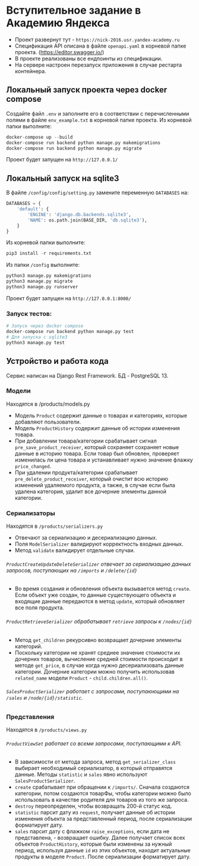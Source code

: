# Вступительное задание в Академию Яндекса
* Проект развернут тут - `https://nick-2016.usr.yandex-academy.ru`
* Спецификация API описана в файле `openapi.yaml` в корневой папке проекта. (https://editor.swagger.io/)
* В проекте реализованы все ендпоинты из спецификации.
* На сервере настроен перезапуск приложения в случае рестарта контейнера. 
## Локальный запуск проекта через docker compose
Создайте файл `.env` и заполните его в соответствии с перечисленными полями в файле `env_example.txt` в корневой папке проекта. 
Из корневой папки выполните:
``` python
docker-compose up --build
docker-compose run backend python manage.py makemigrations
docker-compose run backend python manage.py migrate
```
Проект будет запущен на `http://127.0.0.1/`

## Локальный запуск на sqlite3
В файле `/config/config/setting.py` замените переменную `DATABASES` на: 

```python
DATABASES = {
    'default': {
        'ENGINE': 'django.db.backends.sqlite3',
        'NAME': os.path.join(BASE_DIR, 'db.sqlite3'),
    }
}
```
Из корневой папки выполните:
``` python
pip3 install -r requirements.txt
```
Из папки `/config` выполните:
```python
python3 manage.py makemigrations
python3 manage.py migrate
python3 manage.py runserver
```
Проект будет запущен на `http://127.0.0.1:8000/`


### Запуск тестов:
```python
# Запуск через docker compose
docker-compose run backend python manage.py test
# Для запуска с sqlite3
python3 manage.py test
```

## Устройство и работа кода
Сервис написан на Django Rest Framework.
БД - PostgreSQL 13.
### Модели 
Находятся в /products/models.py
* Модель `Product` содержит данные о товарах и категориях, которые добавляют пользователи.
* Модель `ProductHistory` содержит данные об истории изменения товара.
* При добавлении товара/категории срабатывает сигнал `pre_save_product_receiver`, который сохраняет сохраняет новые данные в историю товара. Если товар был обновлен, проверяет изменилась ли цена товара и устанавливает нужно значение флажку `price_changed`.
* При удалении продукта/категории срабатывает `pre_delete_product_receiver`, который очистит всю историю изменений удаляемого продукта, а также, в случае если была удалена категория, удалит все дочерние элементы данной категории.

### Сериализаторы
Находятся в `/products/serializers.py`
* Отвечают за сериализацию и десериализацию данных.
* Поля `ModelSerializer` валидируют корректность входных данных.
* Метод `validate` валидирует отдельные случаи.
###### `ProductCreateUpdateDeleteSerializer` отвечает за сериализацию данных запросов, поступающих на `/imports` и `/delete/{id}`
* Во время создания и обновления объекта вызывается метод `create`. Если объект уже создан, то данные существующего объекта и входящие данные передаются в метод `update`,  который обновляет все поля продукта.
###### `ProductRetrieveSerializer` обрабатывает `retrieve` запросы к `/nodes/{id}`
* Метод `get_children` рекурсивно возвращает дочерние элементы категорий.
* Поскольку категории не хранят среднее значение стоимости их дочерних товаров, вычисление средней стоимости происходит в методе `get_price`, в случае когда нужно десериализовать данные категории. Дочерние категории можно получить использовав `related_name` модели `Product` - `child.children.all()`.
###### `SalesProductSerializer` работает с запросами, поступаюющими на `/sales` и `/node/{id}/statistic`.

### Представления
Находятся в `/products/views.py`
###### `ProductViewSet` работает со всеми запросами, поступающими к API. 
* В зависимости от метода запроса, метод `get_serializer_class` выбирает необходимый сериализатор, в который отправятся данные. Методы `statistic` и `sales` явно используют `SalesProductSerializer`.
* `сreate` срабатывает при обращении к `/imports/`. Сначала создаются категории, потом создаются товарФы, чтобы категории можно было использовать в качестве родителя для товаров из того же запроса.
* `destroy` переопределен, чтобы возвращать 200-й статус код.
* `statistic` парсит дату из `request`, получает данные об истории изменения объекта за представленный период, после сериализации форматирует дату.
* `sales` парсит дату с флажком `raise_exceptions`, если дата не представлена, - возвращает ошибку. Далее получает список всех объектов `ProductHistory`, которые были изменены за нужный период, используя данные `id` из этих объектов, находит актуальные продукты в моделе `Product`. После сериализации форматирует дату.
